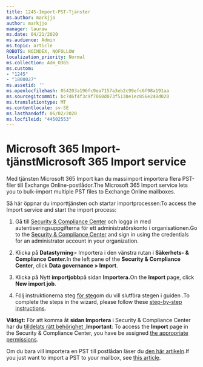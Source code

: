 ```yaml
---
title: 1245-Import-PST-Tjänster
ms.author: markjjo
author: markjjo
manager: lauraw
ms.date: 04/21/2020
ms.audience: Admin
ms.topic: article
ROBOTS: NOINDEX, NOFOLLOW
localization_priority: Normal
ms.collection: Adm_O365
ms.custom:
- "1245"
- "1800027"
ms.assetid: ''
ms.openlocfilehash: 054203a196fc9ea7157a3eb2c99efc6f98a191aa
ms.sourcegitcommit: bc7d6f4f3c9f7060d073f5130e1ec856e248d020
ms.translationtype: MT
ms.contentlocale: sv-SE
ms.lasthandoff: 06/02/2020
ms.locfileid: "44502553"
---
```

# <a name="microsoft-365-import-service"></a><span data-ttu-id="5a88d-102">Microsoft 365 Import-tjänst</span><span class="sxs-lookup"><span data-stu-id="5a88d-102">Microsoft 365 Import service</span></span>

<span data-ttu-id="5a88d-103">Med tjänsten Microsoft 365 Import kan du massimport importera flera PST-filer till Exchange Online-postlådor.</span><span class="sxs-lookup"><span data-stu-id="5a88d-103">The Microsoft 365 Import service lets you to bulk-import multiple PST files to Exchange Online mailboxes.</span></span>

<span data-ttu-id="5a88d-104">Så här öppnar du importtjänsten och startar importprocessen:</span><span class="sxs-lookup"><span data-stu-id="5a88d-104">To access the Import service and start the import process:</span></span>

1. <span data-ttu-id="5a88d-105">Gå till [Security & Compliance Center](https://protection.office.com) och logga in med autentiseringsuppgifterna för ett administratörskonto i organisationen.</span><span class="sxs-lookup"><span data-stu-id="5a88d-105">Go to the [Security & Compliance Center](https://protection.office.com) and sign in using the credentials for an administrator account in your organization.</span></span>

2. <span data-ttu-id="5a88d-106">Klicka på **Datastyrning**> Importera i den vänstra rutan i **Säkerhets- & Compliance Center.**</span><span class="sxs-lookup"><span data-stu-id="5a88d-106">In the left pane of the **Security & Compliance Center**, click **Data governance > Import**.</span></span>

3. <span data-ttu-id="5a88d-107">Klicka på Nytt **importjobb**på sidan **Importera.**</span><span class="sxs-lookup"><span data-stu-id="5a88d-107">On the **Import** page, click **New import job**.</span></span>

4. <span data-ttu-id="5a88d-108">Följ instruktionerna steg [för steg](https://docs.microsoft.com/microsoft-365/security/office-365-security/use-dkim-to-validate-outbound-email)om du vill slutföra stegen i guiden .</span><span class="sxs-lookup"><span data-stu-id="5a88d-108">To complete the steps in the wizard, please follow these [step-by-step instructions](https://docs.microsoft.com/microsoft-365/security/office-365-security/use-dkim-to-validate-outbound-email).</span></span>

<span data-ttu-id="5a88d-109">**Viktigt:** För att komma åt **sidan Importera** i Security & Compliance Center har du [tilldelats rätt behörighet .](https://docs.microsoft.com/microsoft-365/security/office-365-security/use-dkim-to-validate-outbound-email)</span><span class="sxs-lookup"><span data-stu-id="5a88d-109">**Important**: To access the **Import** page in the Security & Compliance Center, you have be assigned  [the appropriate permissions](https://docs.microsoft.com/microsoft-365/security/office-365-security/use-dkim-to-validate-outbound-email).</span></span>

<span data-ttu-id="5a88d-110">Om du bara vill importera en PST till postlådan läser du [den här artikeln](https://support.office.com/article/import-email-contacts-and-calendar-from-an-outlook-pst-file-431a8e9a-f99f-4d5f-ae48-ded54b3440ac).</span><span class="sxs-lookup"><span data-stu-id="5a88d-110">If you just want to import a PST to your mailbox, see [this article](https://support.office.com/article/import-email-contacts-and-calendar-from-an-outlook-pst-file-431a8e9a-f99f-4d5f-ae48-ded54b3440ac).</span></span>
